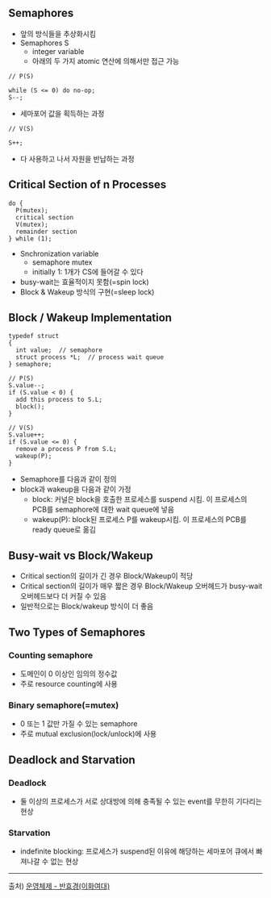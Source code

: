 ## Semaphores

- 앞의 방식들을 추상화시킴
- Semaphores S
  - integer variable
  - 아래의 두 가지 atomic 연산에 의해서만 접근 가능

```
// P(S)

while (S <= 0) do no-op;
S--;
```
- 세마포어 값을 획득하는 과정

```
// V(S)

S++;
```
- 다 사용하고 나서 자원을 반납하는 과정

## Critical Section of n Processes

```
do {
  P(mutex);
  critical section
  V(mutex);
  remainder section
} while (1);
```

- Snchronization variable
  - semaphore mutex
  - initially 1: 1개가 CS에 들어갈 수 있다
- busy-wait는 효율적이지 못함(=spin lock)
- Block & Wakeup 방식의 구현(=sleep lock)


## Block / Wakeup Implementation

```
typedef struct
{
  int value;  // semaphore
  struct process *L;  // process wait queue
} semaphore;
```

```
// P(S)
S.value--;
if (S.value < 0) {
  add this process to S.L;
  block();
}
```

```
// V(S)
S.value++;
if (S.value <= 0) {
  remove a process P from S.L;
  wakeup(P);
}
```
- Semaphore를 다음과 같이 정의
- block과 wakeup을 다음과 같이 가정
  - block: 커널은 block을 호출한 프로세스를 suspend 시킴. 이 프로세스의 PCB를 semaphore에 대한 wait queue에 넣음
  - wakeup(P): block된 프로세스 P를 wakeup시킴. 이 프로세스의 PCB를 ready queue로 옮김


## Busy-wait vs Block/Wakeup

- Critical section의 길이가 긴 경우 Block/Wakeup이 적당
- Critical section의 길이가 매우 짧은 경우 Block/Wakeup 오버헤드가 busy-wait 오버헤드보다 더 커질 수 있음
- 일반적으로는 Block/wakeup 방식이 더 좋음

## Two Types of Semaphores

### Counting semaphore
- 도메인이 0 이상인 임의의 정수값
- 주로 resource counting에 사용

### Binary semaphore(=mutex)
- 0 또는 1 값만 가질 수 있는 semaphore
- 주로 mutual exclusion(lock/unlock)에 사용


## Deadlock and Starvation

### Deadlock

- 둘 이상의 프로세스가 서로 상대방에 의해 충족될 수 있는 event를 무한히 기다리는 현상


### Starvation

- indefinite blocking: 프로세스가 suspend된 이유에 해당하는 세마포어 큐에서 빠져나갈 수 없는 현상


----

출처) [운영체제 - 반효경(이화여대)](http://www.kocw.net/home/search/kemView.do?kemId=1046323&ar=pop)
